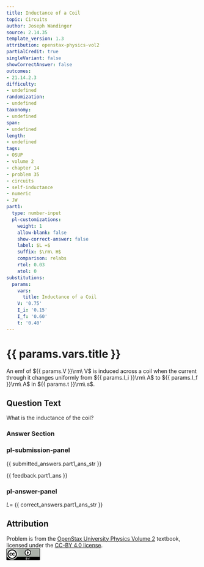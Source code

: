 ```yaml
---
title: Inductance of a Coil
topic: Circuits
author: Joseph Wandinger
source: 2.14.35
template_version: 1.3
attribution: openstax-physics-vol2
partialCredit: true
singleVariant: false
showCorrectAnswer: false
outcomes:
- 21.14.2.3
difficulty:
- undefined
randomization:
- undefined
taxonomy:
- undefined
span:
- undefined
length:
- undefined
tags:
- OSUP
- volume 2
- chapter 14
- problem 35
- circuits
- self-inductance
- numeric
- JW
part1:
  type: number-input
  pl-customizations:
    weight: 1
    allow-blank: false
    show-correct-answer: false
    label: $L =$
    suffix: $\rm\ H$
    comparison: relabs
    rtol: 0.03
    atol: 0
substitutions:
  params:
    vars:
      title: Inductance of a Coil
    V: '0.75'
    I_i: '0.15'
    I_f: '0.60'
    t: '0.40'
---
```

# {{ params.vars.title }}
An emf of ${{ params.V }}\rm\ V$ is induced across a coil when the current through it changes uniformly from ${{ params.I_i }}\rm\ A$ to ${{ params.I_f }}\rm\ A$ in ${{ params.t }}\rm\ s$.

## Question Text

What is the inductance of the coil?

### Answer Section

### pl-submission-panel

{{ submitted_answers.part1_ans_str }}

{{ feedback.part1_ans }}

### pl-answer-panel

$L =$ {{ correct_answers.part1_ans_str }}

## Attribution

Problem is from the [OpenStax University Physics Volume 2](https://openstax.org/details/books/university-physics-volume-2) textbook, licensed under the [CC-BY 4.0 license](https://creativecommons.org/licenses/by/4.0/).<br>![Image representing the Creative Commons 4.0 BY license.](https://raw.githubusercontent.com/firasm/bits/master/by.png)